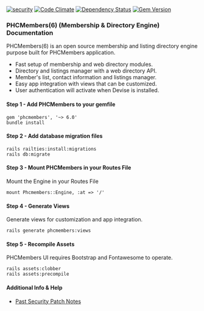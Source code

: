 [![security](https://hakiri.io/github/PHCNetworks/phc-members/master.svg)](https://hakiri.io/github/PHCNetworks/phc-members/master)
[![Code Climate](https://codeclimate.com/github/PHCNetworks/phc-members/badges/gpa.svg)](https://codeclimate.com/github/PHCNetworks/phc-members)
[![Dependency Status](https://gemnasium.com/badges/github.com/PHCNetworks/phc-members.svg)](https://gemnasium.com/github.com/PHCNetworks/phc-members)
[![Gem Version](https://badge.fury.io/rb/phcmembers.svg)](https://badge.fury.io/rb/phcmembers)
  
### PHCMembers(6) (Membership & Directory Engine) Documentation
PHCMembers(6) is an open source membership and listing directory engine purpose built for PHCMembers application.  
  
* Fast setup of membership and web directory modules.
* Directory and listings manager with a web directory API.
* Member's list, contact information and listings manager.
* Easy app integration with views that can be customized.
* User authentication will activate when Devise is installed.
  
#### Step 1 - Add PHCMembers to your gemfile  
  
	gem 'phcmembers', '~> 6.0'
	bundle install
  
#### Step 2 - Add database migration files  
  
	rails railties:install:migrations
	rails db:migrate
  
#### Step 3 - Mount PHCMembers in your Routes File  
Mount the Engine in your Routes File
  
	mount Phcmembers::Engine, :at => '/'
  
#### Step 4 - Generate Views  
Generate views for customization and app integration.  
  
	rails generate phcmembers:views
  
#### Step 5 - Recompile Assets  
PHCMembers UI requires Bootstrap and Fontawesome to operate.  
  
	rails assets:clobber
	rails assets:precompile
  
#### Additional Info & Help  
  
- [Past Security Patch Notes](https://github.com/PHCNetworks/phc-members/wiki/Critical-Security-Updates)
